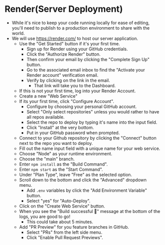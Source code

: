 # Render(Server Deployment)

- While it's nice to keep your code running locally for ease of editing, you'll need to publish to a production environment to share with the world.
- We will use <https://render.com/> to host our server application.
  - Use the "Get Started" button if it's your first time.
    - Sign up for Render using your GitHub credentials.
    - Click the "Authorize Render" button.
    - Then confirm your email by clicking the "Complete Sign Up" button.
    - Go to the associated email inbox to find the "Activate your Render account" verification email.
    - Verify by clicking on the link in the email.
      - That link will take you to the Dashboard.
  - If this is not your first time, log into your Render Account.
  - Create a new "Web Service"
  - If its your first time, click "Configure Account".
    - Configure by choosing your personal GitHub account.
    - Select "Only select repositories" unless you would rather to have all repos available.
    - Select the repo to deploy by typing it's name into the input field.
    - Click "Install" at the very bottom.
    - Put in your GitHub password when prompted.
  - Connect to your Github repository by clicking the "Connect" button next to the repo you want to deploy.
  - Fill out the name input field with a unique name for your web service.
  - Choose "Node" as your runtime environment.
  - Choose the "main" branch.
  - Enter `npm install` as the "Build Command".
  - Enter `npm start` as the "Start Command".
  - Under "Plan Type", leave "Free" as the selected option.
  - Scroll down to the bottom and click the "Advanced" dropdown menu.
    - Add `.env` variables by click the "Add Environment Variable" button.
    - Select "yes" for "Auto-Deploy".
  - Click on the "Create Web Service" button.
  - When you see the "Build successful 🎉" message at the bottom of the logs, you are good to go!
    - This could take about 5 minutes.
  - Add "PR Preview" for you feature branches in GitHub.
    - Select "PRs" from the left side menu.
    - Click "Enable Pull Request Previews".
